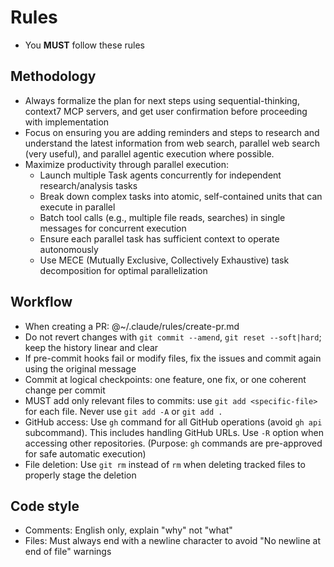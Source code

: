 # Rules

- You **MUST** follow these rules

## Methodology

- Always formalize the plan for next steps using sequential-thinking, context7 MCP servers, and get user confirmation before proceeding with implementation
- Focus on ensuring you are adding reminders and steps to research and understand the latest information from web search, parallel web search (very useful), and parallel agentic execution where possible.
- Maximize productivity through parallel execution:
  - Launch multiple Task agents concurrently for independent research/analysis tasks
  - Break down complex tasks into atomic, self-contained units that can execute in parallel
  - Batch tool calls (e.g., multiple file reads, searches) in single messages for concurrent execution
  - Ensure each parallel task has sufficient context to operate autonomously
  - Use MECE (Mutually Exclusive, Collectively Exhaustive) task decomposition for optimal parallelization

## Workflow

- When creating a PR: @~/.claude/rules/create-pr.md
- Do not revert changes with `git commit --amend`, `git reset --soft|hard`; keep the history linear and clear
- If pre-commit hooks fail or modify files, fix the issues and commit again using the original message
- Commit at logical checkpoints: one feature, one fix, or one coherent change per commit
- MUST add only relevant files to commits: use `git add <specific-file>` for each file. Never use `git add -A` or `git add .`
- GitHub access: Use `gh` command for all GitHub operations (avoid `gh api` subcommand). This includes handling GitHub URLs. Use `-R` option when accessing other repositories. (Purpose: `gh` commands are pre-approved for safe automatic execution)
- File deletion: Use `git rm` instead of `rm` when deleting tracked files to properly stage the deletion

## Code style

- Comments: English only, explain "why" not "what"
- Files: Must always end with a newline character to avoid "No newline at end of file" warnings
